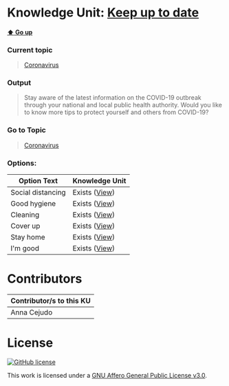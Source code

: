 # Knowledge Unit: [Keep up to date](../../knowledge_units/coronavirus/keep-up-to-date.md)

#### [:arrow_up: Go up](../../topics/coronavirus.md)
### Current topic
> [Coronavirus](../../topics/coronavirus.md)
### Output
> Stay aware of the latest information on the COVID-19 outbreak through your national and local public health authority. Would you like to know more tips to protect yourself and others from COVID-19?
### Go to Topic
> [Coronavirus](../../topics/coronavirus.md)

### Options: 

| Option Text | Knowledge Unit |
| - | - |  
| Social distancing  |  Exists ([View](../../knowledge_units/coronavirus/social-distancing.md))  |  
| Good hygiene  |  Exists ([View](../../knowledge_units/coronavirus/good-hygiene.md))  |  
| Cleaning  |  Exists ([View](../../knowledge_units/coronavirus/cleaning.md))  |  
| Cover up  |  Exists ([View](../../knowledge_units/coronavirus/cover-up.md))  |  
| Stay home  |  Exists ([View](../../knowledge_units/coronavirus/stay-home.md))  |  
| I&#039;m good  |  Exists ([View](../../knowledge_units/coronavirus/im-good.md))  | 

# Contributors

| Contributor/s to this KU |
| - | 
| Anna Cejudo |

# License
[![GitHub license](https://img.shields.io/github/license/inbrainz/cerebro)](https://github.com/inbrainz/cerebro/blob/master/LICENSE)

This work is licensed under a [GNU Affero General Public License v3.0](https://www.gnu.org/licenses/agpl-3.0.txt).
